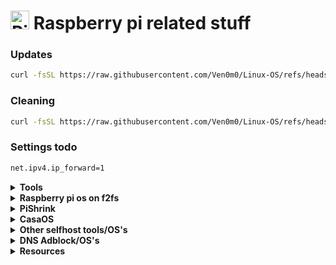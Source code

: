 # <img height="30" src="https://raw.githubusercontent.com/Ven0m0/Ven0m0/refs/heads/main/Images/raspride.avif" alt="Pi"> Raspberry pi related stuff


### Updates

```bash
curl -fsSL https://raw.githubusercontent.com/Ven0m0/Linux-OS/refs/heads/main/RaspberryPi/update.sh | bash
```

### Cleaning

```bash
curl -fsSL https://raw.githubusercontent.com/Ven0m0/Linux-OS/refs/heads/main/RaspberryPi/PiClean.sh | bash
```

### Settings todo

```markdown
net.ipv4.ip_forward=1
```

<details>
<summary><b>Tools</b></summary>

- [Pi-Apps-bash](https://github.com/Itai-Nelken/PiApps-terminal_bash-edition)

	```bash
	wget -qO- https://raw.githubusercontent.com/Itai-Nelken/PiApps-terminal_bash-edition/main/install.sh | bash
	```
 
- [cylon-deb](https://github.com/gavinlyonsrepo/cylon-deb)

</details>

<details>
<summary><b>Raspberry pi os on f2fs</b></summary>

- download an os image ([DietPi](https://dietpi.com) or [Raspberry Pi OS](https://www.raspberrypi.com/software))
- change the filenames to fit your usecase in [raspberry-fs.sh](RaspberryPi/raspberry-fs.sh)
- have [raspberry_f2fs.sh](RaspberryPi/raspberry_f2fs.sh) and the image in the same path as the raspberry-fs.sh script
- answer the prompts
- success

further links:
https://gitlab.idleengineers.com/aaron/raspbian-f2fs
  
</details>
<details>
<summary><b>PiShrink</b></summary>

- [PiShrink](https://github.com/Drewsif/PiShrink)

</details>
<details> 
<summary><b>CasaOS</b></summary>

- Install [CasaOS](https://casaos.zimaspace.com)

```bash
sudo casaos-uninstall
curl -fsSL https://get.casaos.io | sudo bash
```

- Update

```bash
curl -fsSL https://get.casaos.io/update | sudo bash
```

</details>
<details>
<summary><b>Other selfhost tools/OS's</b></summary>
  
- [DietPi](https://dietpi.com)

- [NextcloudPi](https://github.com/nextcloud/nextcloudpi)

- [Runtipi](https://runtipi.io)
  <details>
    <summary><b>Install</b></summary>

    ```bash
    curl -L https://setup.runtipi.io | bash
    ```

  </details>

- [cosmos](https://cosmos-cloud.io)
  <details>
    <summary><b>Install</b></summary>

    https://cosmos-cloud.io/doc/1%20index/#automatic-installation
    ```bash
    # IF YOU NEED TO CHANGE THE PORTS, DO IT BEFORE RUNNING THE COMMAND
    # You can overwrite any other env var by adding them here
    export COSMOS_HTTP_PORT=80
    export COSMOS_HTTPS_PORT=443
    
    # You can run a dry run to see what will be installed
    curl -fsSL https://cosmos-cloud.io/get.sh | sudo -E bash -s -- --dry-run
    
    # If you are happy with the result, you can run the command
    curl -fsSL https://cosmos-cloud.io/get.sh | sudo -E bash -s
    ```
    One liner:
    ```bash
    export COSMOS_HTTP_PORT=80 COSMOS_HTTPS_PORT=443; curl -fsSL https://cosmos-cloud.io/get.sh | sudo -E bash -s
    ```

  </details>

- [yunohost](https://yunohost.org)

- [Homepage docker](https://github.com/gethomepage/homepage)

- [ShellHub](https://www.shellhub.io)

</details>
<details>
<summary><b>DNS Adblock/OS's</b></summary>

- Pihole

- Adguard

- [Blocky](https://0xerr0r.github.io/blocky/latest)

</details>
<details>
<summary><b>Resources</b></summary>

- [Awesome-selfhosted](https://awesome-selfhosted.net/tags/web-servers.html)

</details>
